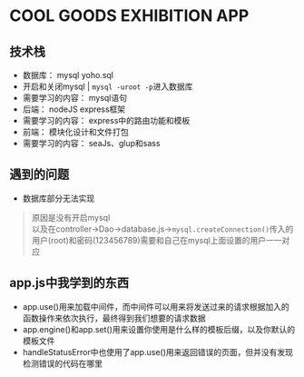 # COOL GOODS EXHIBITION APP

## 技术栈
+ 数据库： mysql yoho.sql
 + 开启和关闭mysql | `mysql -uroot -p`进入数据库
 + 需要学习的内容： mysql语句
+ 后端： nodeJS express框架
 + 需要学习的内容： express中的路由功能和模板
+ 前端： 模块化设计和文件打包
 + 需要学习的内容： seaJs、glup和sass

## 遇到的问题
+ 数据库部分无法实现
> 原因是没有开启mysql  
> 以及在controller->Dao->database.js->`mysql.createConnection()`传入的用户(root)和密码(123456789)需要和自己在mysql上面设置的用户一一对应

## app.js中我学到的东西
+ app.use()用来加载中间件，而中间件可以用来将发送过来的请求根据加入的函数操作来依次执行，最终得到我们想要的请求数据
+ app.engine()和app.set()用来设置你使用是什么样的模板后缀，以及你默认的模板文件
+ handleStatusError中也使用了app.use()用来返回错误的页面，但并没有发现检测错误的代码在哪里

